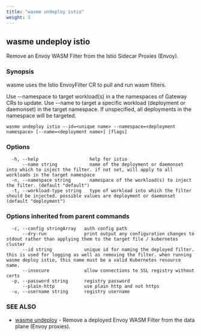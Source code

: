 ```yaml
---
title: "wasme undeploy istio"
weight: 5
---
```

## wasme undeploy istio

Remove an Envoy WASM Filter from the Istio Sidecar Proxies (Envoy).

### Synopsis

wasme uses the Istio EnvoyFilter CR to pull and run wasm filters.

Use --namespace to target workload(s) in a the namespaces of Gateway CRs to update.
Use --name to target a specific workload (deployment or daemonset) in the target namespace. If unspecified, all deployments 
in the namespace will be targeted.


```
wasme undeploy istio --id=<unique name> --namespace=<deployment namespace> [--name=<deployment name>] [flags]
```

### Options

```
  -h, --help                   help for istio
      --name string            name of the deployment or daemonset into which to inject the filter. if not set, will apply to all workloads in the target namespace
  -n, --namespace string       namespace of the workload(s) to inject the filter. (default "default")
  -t, --workload-type string   type of workload into which the filter should be injected. possible values are deployment or daemonset (default "deployment")
```

### Options inherited from parent commands

```
  -c, --config stringArray   auth config path
      --dry-run              print output any configuration changes to stdout rather than applying them to the target file / kubernetes cluster
      --id string            unique id for naming the deployed filter. this is used for logging as well as removing the filter. when running wasme deploy istio, this name must be a valid Kubernetes resource name.
      --insecure             allow connections to SSL registry without certs
  -p, --password string      registry password
      --plain-http           use plain http and not https
  -u, --username string      registry username
```

### SEE ALSO

* [wasme undeploy](../wasme_undeploy)	 - Remove a deployed Envoy WASM Filter from the data plane (Envoy proxies).

